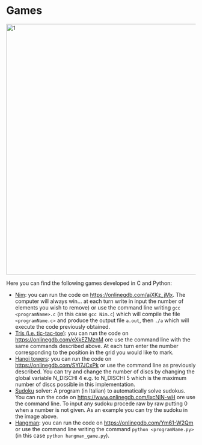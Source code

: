 # Games
<img width="666" alt="1" src="https://github.com/leonardoLavagna/games/assets/91341004/8c4f7c91-08bd-439d-8d85-cbd83f88e995">

Here you can find the following games developed in C and Python:

- [Nim](https://en.wikipedia.org/wiki/Nim): you can run the code on https://onlinegdb.com/ajXKz_jMx. The computer will always win... at each turn write in input the number of elements you wish to remove) or use the command line writing `gcc <programName>.c` (in this case `gcc Nim.c`) which will compile the file `<programName.c>` and produce the output file `a.out`, then `./a` which will execute the code previously obtained.
-  [Tris (i.e. tic-tac-toe)](https://en.wikipedia.org/wiki/Tic-tac-toe): you can run the code on https://onlinegdb.com/eXkEZMznM ore use the command line with the same commands described above. At each turn enter the number corresponding to the position in the grid you would like to mark.
- [Hanoi towers](https://en.wikipedia.org/wiki/Tower_of_Hanoi): you can run the code on https://onlinegdb.com/SYl7JCxPk or use the command line as previously described. You can try and change the number of discs by changing the global variable N_DISCHI 4 e.g. to N_DISCHI 5 which is the maximum number of discs possible in this implementation.
- [Sudoku](https://en.wikipedia.org/wiki/Sudoku) solver: A program (in Italian) to automatically solve sudokus. You can run the code on https://www.onlinegdb.com/IxcNlN-wH ore use the command line. To input any sudoku procede raw by raw putting 0 when a number is not given. As an example you can try the sudoku in the image above.
- [Hangman](https://en.wikipedia.org/wiki/Hangman_(game)): you can run the code on https://onlinegdb.com/Ym61-W2Qm or use the command line writing the command `python <programName.py>` (in this case `python hangman_game.py`).

